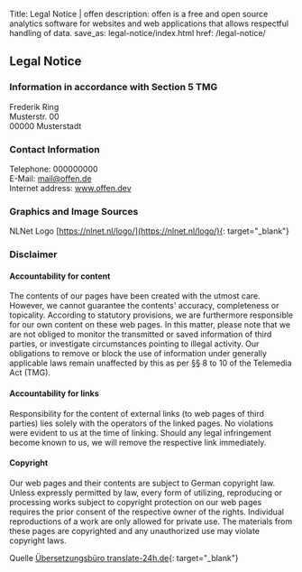Title: Legal Notice | offen
description: offen is a free and open source analytics software for websites and web applications that allows respectful handling of data.
save_as: legal-notice/index.html
href: /legal-notice/

## Legal Notice

### Information in accordance with Section 5 TMG
Frederik Ring  
Musterstr. 00  
00000 Musterstadt  

### Contact Information
Telephone: 000000000  
E-Mail: mail@offen.de  
Internet address: www.offen.dev  

### Graphics and Image Sources
NLNet Logo [https://nlnet.nl/logo/](https://nlnet.nl/logo/){: target="_blank"}

### Disclaimer
#### Accountability for content
The contents of our pages have been created with the utmost care. However, we cannot guarantee the contents' accuracy, completeness or topicality. According to statutory provisions, we are furthermore responsible for our own content on these web pages. In this matter, please note that we are not obliged to monitor the transmitted or saved information of third parties, or investigate circumstances pointing to illegal activity. Our obligations to remove or block the use of information under generally applicable laws remain unaffected by this as per §§ 8 to 10 of the Telemedia Act (TMG).

#### Accountability for links
Responsibility for the content of external links (to web pages of third parties) lies solely with the operators of the linked pages. No violations were evident to us at the time of linking. Should any legal infringement become known to us, we will remove the respective link immediately.

#### Copyright
Our web pages and their contents are subject to German copyright law. Unless expressly permitted by law, every form of utilizing, reproducing or processing works subject to copyright protection on our web pages requires the prior consent of the respective owner of the rights. Individual reproductions of a work are only allowed for private use. The materials from these pages are copyrighted and any unauthorized use may violate copyright laws.

Quelle [Übersetzungsbüro translate-24h.de](https://www.translate-24h.de/){: target="_blank"}
